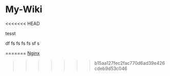 # My-Wiki

<<<<<<< HEAD


tesst

df
fs
fs
fs
fs
sf
s

=======
[Nginx](nginx)
>>>>>>> b15aa127fec2fac770d6ad39e426cdeb9d53c046
